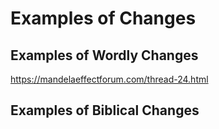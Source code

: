 # Examples of Changes
## Examples of Wordly Changes
https://mandelaeffectforum.com/thread-24.html
## Examples of Biblical Changes
